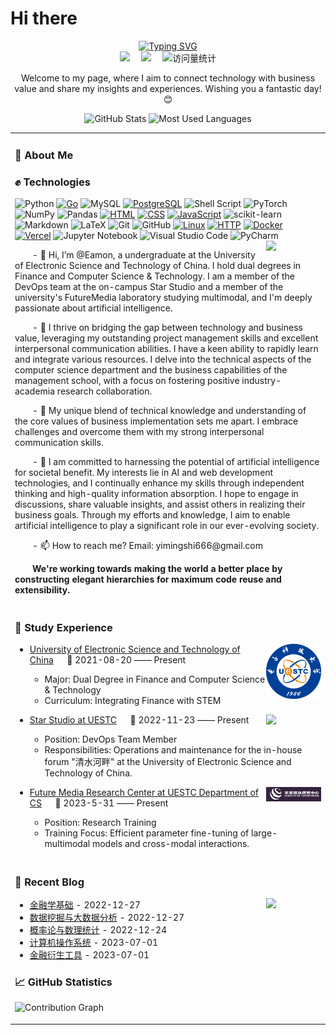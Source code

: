 <!-- 个人简介 -->
# Hi there


<div align="center">
  
  <!-- dynamic typing effect 动态打字效果 -->
  <div align="center">
    <a href="https://shiym.top">
      <img src="https://readme-typing-svg.demolab.com?font=Fira+Code&pause=1000&width=435&lines=println(%22Hello%2C%20World%22);Eamon 史一鸣&center=true&size=27" alt="Typing SVG" />
    </a>
  </div>

  <!-- profile logo 个人资料徽标 -->
  <div align="center">
    <a href="https://shiym.top"><img src="https://img.shields.io/badge/Website-博客-blue" /></a>&emsp;
    <a href="https://twitter.com/uestcshiym/"><img src="https://img.shields.io/badge/Twitter-推特-blue" /></a>&emsp;
    <!-- visitor statistics logo 访问量统计徽标 -->
    <img src="https://komarev.com/ghpvc/?username=SKDDJ&label=Views&color=0e75b6&style=flat" alt="访问量统计" />
  </div>

<table>
<tr><td>


<!-- About me 关于我 -->
### 🤺 About Me
### :fist: Technologies
![Python](https://img.shields.io/badge/Python-14354C?style=for-the-badge&logo=python&logoColor=white)
[![Go](https://shields.io/badge/go-007d9c?style=for-the-badge&logo=go&logoColor=ffffff)](https://go.dev/)
![MySQL](https://img.shields.io/badge/MySQL-00000F?style=for-the-badge&logo=mysql&logoColor=white)
[![PostgreSQL](https://shields.io/badge/postgresql-336791?style=for-the-badge&logo=postgresql&logoColor=ffffff)](https://www.postgresql.org/)
![Shell Script](https://img.shields.io/badge/shell_script-%23121011.svg?style=for-the-badge&logo=gnu-bash&logoColor=white)
![PyTorch](https://img.shields.io/badge/PyTorch-%23EE4C2C.svg?style=for-the-badge&logo=PyTorch&logoColor=white)
![NumPy](https://img.shields.io/badge/numpy-%23013243.svg?style=for-the-badge&logo=numpy&logoColor=white)
![Pandas](https://img.shields.io/badge/pandas-%23150458.svg?style=for-the-badge&logo=pandas&logoColor=white)
[![HTML](https://img.shields.io/badge/html-e34c26?style=for-the-badge&logo=html5&logoColor=ffffff)](https://developer.mozilla.org/en-US/docs/Web/HTML)
[![CSS](https://img.shields.io/badge/css-264de4?style=for-the-badge&logo=css3&logoColor=ffffff)](https://developer.mozilla.org/en-US/docs/Web/CSS)
[![JavaScript](https://img.shields.io/badge/javascript-f0db4f?style=for-the-badge&logo=javascript&logoColor=000000)](https://developer.mozilla.org/en-US/docs/Web/JavaScript)
![scikit-learn](https://img.shields.io/badge/scikit--learn-%23F7931E.svg?style=for-the-badge&logo=scikit-learn&logoColor=white)
![Markdown](https://img.shields.io/badge/Markdown-000000?style=for-the-badge&logo=markdown&logoColor=white)
![LaTeX](https://img.shields.io/badge/latex-%23008080.svg?style=for-the-badge&logo=latex&logoColor=white)
![Git](https://img.shields.io/badge/git-%23F05033.svg?style=for-the-badge&logo=git&logoColor=white)
![GitHub](https://img.shields.io/badge/github-%23121011.svg?style=for-the-badge&logo=github&logoColor=white)
[![Linux](https://shields.io/badge/linux-185886?style=for-the-badge&logo=linux&logoColor=ffffff)](https://www.linux.org/)
[![HTTP](https://shields.io/badge/http-000000?style=for-the-badge&logo=w3c&logoColor=ffffff)](https://developer.mozilla.org/en-US/docs/Web/HTTP)
[![Docker](https://shields.io/badge/docker-003f8c?style=for-the-badge&logo=docker&logoColor=ffffff)](https://www.docker.com/)
[![Vercel](https://shields.io/badge/vercel-000000?style=for-the-badge&logo=vercel&logoColor=ffffff)](https://vercel.com/)
![Jupyter Notebook](https://img.shields.io/badge/jupyter-%23FA0F00.svg?style=for-the-badge&logo=jupyter&logoColor=white)
![Visual Studio Code](https://img.shields.io/badge/Visual%20Studio%20Code-0078d7.svg?style=for-the-badge&logo=visual-studio-code&logoColor=white)
![PyCharm](https://img.shields.io/badge/pycharm-143?style=for-the-badge&logo=pycharm&logoColor=black&color=black&labelColor=green)
<img align="right" width="88" src="https://shiym.top/medias/avatar.png" />


<p>&emsp;&emsp;- 👋 Hi, I’m @Eamon, a undergraduate at the University of Electronic Science and Technology of China. I hold dual degrees in Finance and Computer Science & Technology. I am a member of the DevOps team at the on-campus Star Studio and a member of the university's FutureMedia laboratory studying multimodal, and I'm deeply passionate about artificial intelligence.</p>

<p>&emsp;&emsp;- 👀 I thrive on bridging the gap between technology and business value, leveraging my outstanding project management skills and excellent interpersonal communication abilities. I have a keen ability to rapidly learn and integrate various resources. I delve into the technical aspects of the computer science department and the business capabilities of the management school, with a focus on fostering positive industry-academia research collaboration.</p>

<p>&emsp;&emsp;- 🌱 My unique blend of technical knowledge and understanding of the core values of business implementation sets me apart. I embrace challenges and overcome them with my strong interpersonal communication skills.</p>

<p>&emsp;&emsp;- 💞️ I am committed to harnessing the potential of artificial intelligence for societal benefit. My interests lie in AI and web development technologies, and I continually enhance my skills through independent thinking and high-quality information absorption. I hope to engage in discussions, share valuable insights, and assist others in realizing their business goals. Through my efforts and knowledge, I aim to enable artificial intelligence to play a significant role in our ever-evolving society.</p>

<p>&emsp;&emsp;- 📫 How to reach me? Email: yimingshi666@gmail.com</p>


<p><strong>&emsp;&emsp;We're working towards making the world a better place by constructing elegant hierarchies for maximum code reuse and extensibility.</strong></p>

</td></tr>

<tr>
<td>
  
### 🏢 Study Experience

<img align="right" width="88" src="https://raw.githubusercontent.com/SKDDJ/picgoimgbed/main/202310281910558.jpg" />

- [University of Electronic Science and Technology of China](https://www.uestc.edu.cn/) &emsp; 📌 2021-08-20 —— Present

  - Major: Dual Degree in Finance and Computer Science & Technology
  - Curriculum: Integrating Finance with STEM

<img align="right" width="88" src="https://avatars.githubusercontent.com/u/11435014" />

- [Star Studio at UESTC](https://github.com/StarStudio) &emsp; 📌 2022-11-23 —— Present

  - Position: DevOps Team Member
  - Responsibilities: Operations and maintenance for the in-house forum "清水河畔" at the University of Electronic Science and Technology of China.

<img align="right" width="88" src="https://raw.githubusercontent.com/SKDDJ/picgoimgbed/main/202311032058566.jpg" />

- [Future Media Research Center at UESTC Department of CS](https://cfm.uestc.edu.cn/index) &emsp; 📌 2023-5-31 —— Present

  - Position: Research Training
  - Training Focus: Efficient parameter fine-tuning of large-multimodal models and cross-modal interactions.

<tr><td>

<!-- 近期博客 -->
### 📃 Recent Blog
  
<img align="right" width="88" src="https://cdn.jsdelivr.net/gh/sun0225SUN/sun0225SUN/assets/images/astronaut.png" />

<!-- START_SECTION:blog -->
* <a href='https://shiym.top/article/a0d51f41' target='_blank'>金融学基础</a> - 2022-12-27
* <a href='https://shiym.top/article/5d312595' target='_blank'>数据挖掘与大数据分析</a> - 2022-12-27
* <a href='https://shiym.top/article/28d5cef4' target='_blank'>概率论与数理统计</a> - 2022-12-24
* <a href='https://shiym.top/article/dbeddcc1' target='_blank'>计算机操作系统</a> - 2023-07-01
* <a href='https://shiym.top/article/f1b79b2a' target='_blank'>金融衍生工具</a> - 2023-07-01
<!-- END_SECTION:blog -->

### 📈 GitHub Statistics
![Contribution Graph](https://github-readme-activity-graph-ebon.vercel.app/graph?username=SKDDJ&theme=react-dark&color=58a6ff&line=58a6ff&radius=8)
</td></tr>

Welcome to my page, where I aim to connect technology with business value and share my insights and experiences. Wishing you a fantastic day! 😊


![GitHub Stats](https://github-readme-stats-eight-beige.vercel.app/api?username=SKDDJ&theme=github_dark&show_icons=true&count_private=true)
![Most Used Languages](https://github-readme-stats-eight-beige.vercel.app/api/top-langs/?username=SKDDJ&layout=compact&hide=html&theme=github_dark&langs_count=8)

